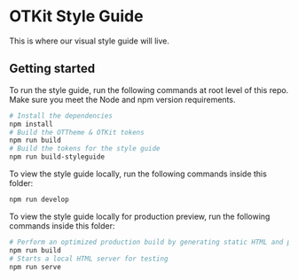 # OTKit Style Guide

This is where our visual style guide will live.

## Getting started

To run the style guide, run the following commands at root level of this repo. Make sure you meet the Node and npm version requirements.
```bash
# Install the dependencies
npm install
# Build the OTTheme & OTKit tokens
npm run build
# Build the tokens for the style guide
npm run build-styleguide
```

To view the style guide locally, run the following commands inside this folder:
```bash
npm run develop
```

To view the style guide locally for production preview, run the following commands inside this folder:
```bash
# Perform an optimized production build by generating static HTML and per-route JavaScript code bundles
npm run build
# Starts a local HTML server for testing
npm run serve
```
